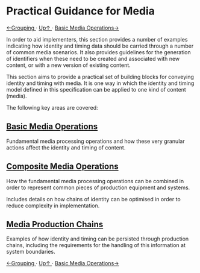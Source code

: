 # Practical Guidance for Media
[←Grouping ](2.7._Extension_-_Grouping.md) · [ Up↑ ](..) · [Basic Media Operations→](3.1._Basic_Media_Operations.md)

In order to aid implementers, this section provides a number of examples indicating how identity and timing data should be carried through a number of common media scenarios. It also provides guidelines for the generation of identifiers when these need to be created and associated with new content, or with a new version of existing content.

This section aims to provide a practical set of building blocks for conveying identity and timing with media. It is one way in which the identity and timing model defined in this specification can be applied to one kind of content (media).

The following key areas are covered:

## [Basic Media Operations](3.1._Basic_Media_Operations.md)

Fundamental media processing operations and how these very granular actions affect the identity and timing of content.

## [Composite Media Operations](3.2._Composite_Media_Operations.md)

How the fundamental media processing operations can be combined in order to represent common pieces of production equipment and systems.

Includes details on how chains of identity can be optimised in order to reduce complexity in implementation.

## [Media Production Chains](3.3._Media_Production_Chains.md)

Examples of how identity and timing can be persisted through production chains, including the requirements for the handling of this information at system boundaries.


[←Grouping ](2.7._Extension_-_Grouping.md) · [ Up↑ ](..) · [Basic Media Operations→](3.1._Basic_Media_Operations.md)
